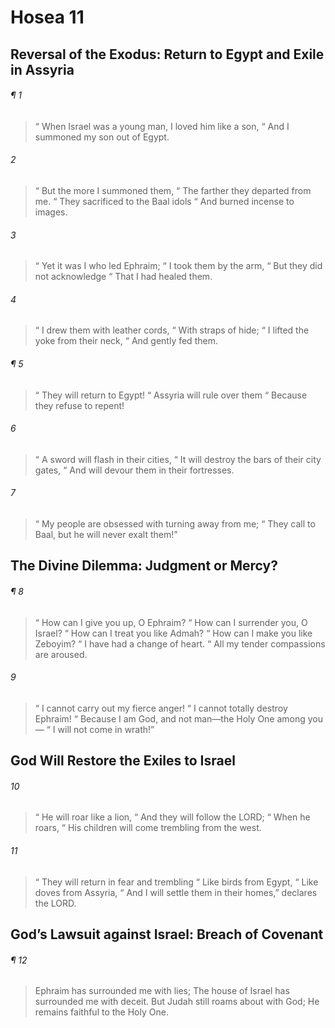 # Hosea 11
## Reversal of the Exodus: Return to Egypt and Exile in Assyria
###### ¶ 1
>  “ When Israel was a young man, I loved him like a son,
>  “ And I summoned my son out of Egypt.
###### 2
>  “ But the more I summoned them,
>  “ The farther they departed from me.
>  “ They sacrificed to the Baal idols
>  “ And burned incense to images.
###### 3
>  “ Yet it was I who led Ephraim;
>  “ I took them by the arm,
>  “ But they did not acknowledge
>  “ That I had healed them.
###### 4
>  “ I drew them with leather cords,
>  “ With straps of hide;
>  “ I lifted the yoke from their neck,
>  “ And gently fed them.
###### ¶ 5
>  “ They will return to Egypt!
>  “ Assyria will rule over them
>  “ Because they refuse to repent!
###### 6
>  “ A sword will flash in their cities,
>  “ It will destroy the bars of their city gates,
>  “ And will devour them in their fortresses.
###### 7
>  “ My people are obsessed with turning away from me;
>  “ They call to Baal, but he will never exalt them!”
## The Divine Dilemma: Judgment or Mercy?
###### ¶ 8
>  “ How can I give you up, O Ephraim?
>  “ How can I surrender you, O Israel?
>  “ How can I treat you like Admah?
>  “ How can I make you like Zeboyim?
>  “ I have had a change of heart.
>  “ All my tender compassions are aroused.
###### 9
>  “ I cannot carry out my fierce anger!
>  “ I cannot totally destroy Ephraim!
>  “ Because I am God, and not man—the Holy One among you—
>  “ I will not come in wrath!”
## God Will Restore the Exiles to Israel
###### 10
>  “ He will roar like a lion,
>  “ And they will follow the LORD;
>  “ When he roars,
>  “ His children will come trembling from the west.
###### 11
>  “ They will return in fear and trembling
>  “ Like birds from Egypt,
>  “ Like doves from Assyria,
>  “ And I will settle them in their homes,” declares the LORD.
## God’s Lawsuit against Israel: Breach of Covenant
###### ¶ 12
>  Ephraim has surrounded me with lies;
> The house of Israel has surrounded me with deceit.
> But Judah still roams about with God;
> He remains faithful to the Holy One.
